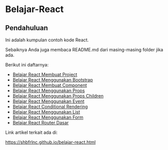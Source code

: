 # Belajar-React

## Pendahuluan

Ini adalah kumpulan contoh kode React. 

Sebaiknya Anda juga membaca README.md dari masing-masing folder jika ada.

Berikut ini daftarnya:

- [Belajar React Membuat Project](https://github.com/shbfrlnc/Belajar-React/tree/main/belajar-react-membuat-project)
- [Belajar React Menggunakan Bootstrap](https://github.com/shbfrlnc/Belajar-React/tree/main/belajar-react-menggunakan-bootstrap)
- [Belajar React Membuat Component](https://github.com/shbfrlnc/Belajar-React/tree/main/belajar-react-membuat-component)
- [Belajar React Menggunakan Props](https://github.com/shbfrlnc/Belajar-React/tree/main/belajar-react-menggunakan-props)
- [Belajar React Menggunakan Props Children](https://github.com/shbfrlnc/Belajar-React/tree/main/belajar-react-menggunakan-props-children)
- [Belajar React Menggunakan Event](https://github.com/shbfrlnc/Belajar-React/tree/main/belajar-react-menggunakan-event)
- [Belajar React Conditional Rendering](https://github.com/shbfrlnc/Belajar-React/tree/main/belajar-react-conditional-rendering)
- [Belajar React Menggunakan List](https://github.com/shbfrlnc/Belajar-React/tree/main/belajar-react-menggunakan-list)
- [Belajar React Menggunakan Form](https://github.com/shbfrlnc/Belajar-React/tree/main/belajar-react-menggunakan-form)
- [Belajar React Router Dasar](https://github.com/shbfrlnc/Belajar-React/tree/main/belajar-react-router-dasar)

Link artikel terkait ada di:

https://shbfrlnc.github.io/belajar-react.html